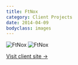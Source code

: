 ```yaml
---
title: FtNox
category: Client Projects
date: 2014-04-09
bodyclass: images
---
```


<img src="../assets/images/projects/ftnox-01.png" alt="FtNox" />

<img src="../assets/images/projects/ftnox-02.png" alt="FtNox" />

<p><a href="https://ftnox.com/">Visit client site &rarr;</a></p>

